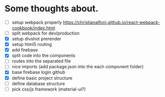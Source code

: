 # Some thoughts about.

- [ ] setup webpack properly https://christianalfoni.github.io/react-webpack-cookbook/index.html
- [ ] split webpack for dev/production
- [x] setup divshot prerender
- [x] setup html5 routing
- [x] add firebase
- [x] split code into the components
- [ ] routes into the separated file
- [ ] nice imports (add package.json into the each component folder)
- [x] base firebase login github
- [x] define basic project structure
- [ ] define database structure
- [ ] pick css/js framework (material-ui?)  
